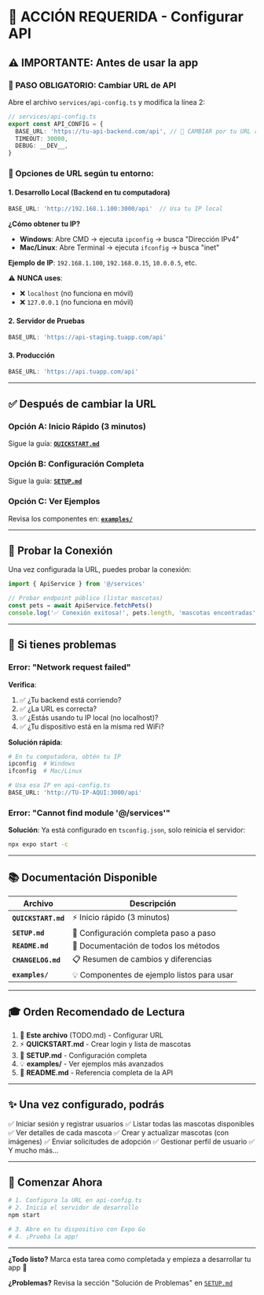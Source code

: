 # 🎯 ACCIÓN REQUERIDA - Configurar API

## ⚠️ IMPORTANTE: Antes de usar la app

### 🔴 PASO OBLIGATORIO: Cambiar URL de API

Abre el archivo `services/api-config.ts` y modifica la línea 2:

```typescript
// services/api-config.ts
export const API_CONFIG = {
  BASE_URL: 'https://tu-api-backend.com/api', // 🔴 CAMBIAR por tu URL real
  TIMEOUT: 30000,
  DEBUG: __DEV__,
}
```

### 📍 Opciones de URL según tu entorno:

#### 1. Desarrollo Local (Backend en tu computadora)
```typescript
BASE_URL: 'http://192.168.1.100:3000/api'  // Usa tu IP local
```

**¿Cómo obtener tu IP?**
- **Windows**: Abre CMD → ejecuta `ipconfig` → busca "Dirección IPv4"
- **Mac/Linux**: Abre Terminal → ejecuta `ifconfig` → busca "inet"

**Ejemplo de IP**: `192.168.1.100`, `192.168.0.15`, `10.0.0.5`, etc.

⚠️ **NUNCA uses**:
- ❌ `localhost` (no funciona en móvil)
- ❌ `127.0.0.1` (no funciona en móvil)

#### 2. Servidor de Pruebas
```typescript
BASE_URL: 'https://api-staging.tuapp.com/api'
```

#### 3. Producción
```typescript
BASE_URL: 'https://api.tuapp.com/api'
```

---

## ✅ Después de cambiar la URL

### Opción A: Inicio Rápido (3 minutos)
Sigue la guía: **[`QUICKSTART.md`](./QUICKSTART.md)**

### Opción B: Configuración Completa
Sigue la guía: **[`SETUP.md`](./SETUP.md)**

### Opción C: Ver Ejemplos
Revisa los componentes en: **[`examples/`](./examples/)**

---

## 📱 Probar la Conexión

Una vez configurada la URL, puedes probar la conexión:

```typescript
import { ApiService } from '@/services'

// Probar endpoint público (listar mascotas)
const pets = await ApiService.fetchPets()
console.log('✅ Conexión exitosa!', pets.length, 'mascotas encontradas')
```

---

## 🐛 Si tienes problemas

### Error: "Network request failed"

**Verifica**:
1. ✅ ¿Tu backend está corriendo?
2. ✅ ¿La URL es correcta?
3. ✅ ¿Estás usando tu IP local (no localhost)?
4. ✅ ¿Tu dispositivo está en la misma red WiFi?

**Solución rápida**:
```bash
# En tu computadora, obtén tu IP
ipconfig  # Windows
ifconfig  # Mac/Linux

# Usa esa IP en api-config.ts
BASE_URL: 'http://TU-IP-AQUI:3000/api'
```

### Error: "Cannot find module '@/services'"

**Solución**: Ya está configurado en `tsconfig.json`, solo reinicia el servidor:
```bash
npx expo start -c
```

---

## 📚 Documentación Disponible

| Archivo | Descripción |
|---------|-------------|
| **`QUICKSTART.md`** | ⚡ Inicio rápido (3 minutos) |
| **`SETUP.md`** | 📖 Configuración completa paso a paso |
| **`README.md`** | 📕 Documentación de todos los métodos |
| **`CHANGELOG.md`** | 📋 Resumen de cambios y diferencias |
| **`examples/`** | 💡 Componentes de ejemplo listos para usar |

---

## 🎓 Orden Recomendado de Lectura

1. 🔴 **Este archivo** (TODO.md) - Configurar URL
2. ⚡ **QUICKSTART.md** - Crear login y lista de mascotas
3. 📖 **SETUP.md** - Configuración completa
4. 💡 **examples/** - Ver ejemplos más avanzados
5. 📕 **README.md** - Referencia completa de la API

---

## ✨ Una vez configurado, podrás

✅ Iniciar sesión y registrar usuarios
✅ Listar todas las mascotas disponibles
✅ Ver detalles de cada mascota
✅ Crear y actualizar mascotas (con imágenes)
✅ Enviar solicitudes de adopción
✅ Gestionar perfil de usuario
✅ Y mucho más...

---

## 🚀 Comenzar Ahora

```bash
# 1. Configura la URL en api-config.ts
# 2. Inicia el servidor de desarrollo
npm start

# 3. Abre en tu dispositivo con Expo Go
# 4. ¡Prueba la app!
```

---

**¿Todo listo?** Marca esta tarea como completada y empieza a desarrollar tu app 🐾

**¿Problemas?** Revisa la sección "Solución de Problemas" en [`SETUP.md`](./SETUP.md)
